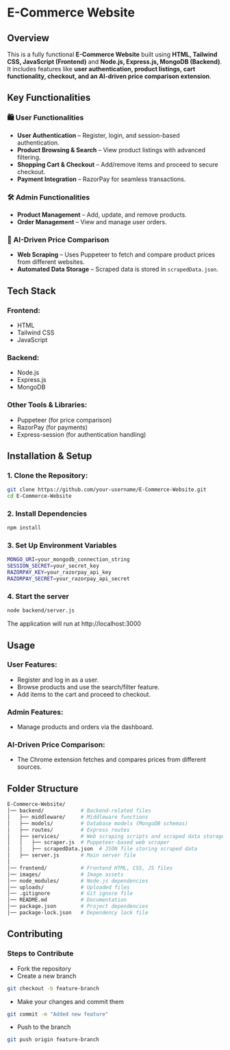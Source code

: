 # E-Commerce Website

## Overview
This is a fully functional **E-Commerce Website** built using **HTML, Tailwind CSS, JavaScript (Frontend)** and **Node.js, Express.js, MongoDB (Backend)**. It includes features like **user authentication, product listings, cart functionality, checkout, and an AI-driven price comparison extension**.

## Key Functionalities
### 🛍️ User Functionalities
- **User Authentication** – Register, login, and session-based authentication.  
- **Product Browsing & Search** – View product listings with advanced filtering.  
- **Shopping Cart & Checkout** – Add/remove items and proceed to secure checkout.  
- **Payment Integration** – RazorPay for seamless transactions.  

### 🛠️ Admin Functionalities
- **Product Management** – Add, update, and remove products.  
- **Order Management** – View and manage user orders.  

### 🤖 AI-Driven Price Comparison
- **Web Scraping** – Uses Puppeteer to fetch and compare product prices from different websites.  
- **Automated Data Storage** – Scraped data is stored in `scrapedData.json`.  


## Tech Stack

### Frontend:
- HTML  
- Tailwind CSS  
- JavaScript  

### Backend:
- Node.js  
- Express.js  
- MongoDB  

### Other Tools & Libraries:
- Puppeteer (for price comparison)  
- RazorPay (for payments)  
- Express-session (for authentication handling)  

## Installation & Setup

### 1. Clone the Repository:
```bash
git clone https://github.com/your-username/E-Commerce-Website.git
cd E-Commerce-Website
```

### 2. Install Dependencies
```bash
npm install
```

### 3. Set Up Environment Variables
```bash
MONGO_URI=your_mongodb_connection_string
SESSION_SECRET=your_secret_key
RAZORPAY_KEY=your_razorpay_api_key
RAZORPAY_SECRET=your_razorpay_api_secret
```

### 4. Start the server
```bash
node backend/server.js
```
The application will run at http://localhost:3000


## Usage

### User Features:
- Register and log in as a user.
- Browse products and use the search/filter feature.
- Add items to the cart and proceed to checkout.
  
### Admin Features:
- Manage products and orders via the dashboard.

### AI-Driven Price Comparison:
- The Chrome extension fetches and compares prices from different sources.


## Folder Structure
```bash
E-Commerce-Website/
│── backend/            # Backend-related files  
│   ├── middleware/     # Middleware functions  
│   ├── models/         # Database models (MongoDB schemas)  
│   ├── routes/         # Express routes  
│   ├── services/       # Web scraping scripts and scraped data storage  
│   │   ├── scraper.js  # Puppeteer-based web scraper  
│   │   ├── scrapedData.json  # JSON file storing scraped data  
│   ├── server.js       # Main server file  
│  
│── frontend/           # Frontend HTML, CSS, JS files  
│── images/             # Image assets  
│── node_modules/       # Node.js dependencies  
│── uploads/            # Uploaded files  
│── .gitignore          # Git ignore file  
│── README.md           # Documentation  
│── package.json        # Project dependencies  
│── package-lock.json   # Dependency lock file  
```

## Contributing
### Steps to Contribute

- Fork the repository
- Create a new branch
```bash
git checkout -b feature-branch
```

- Make your changes and commit them
```bash
git commit -m "Added new feature"
```

- Push to the branch
```bash
git push origin feature-branch
```
